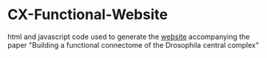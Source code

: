 # CX-Functional-Website

html and javascript code used to generate the [website](https://romainfr.github.io/CX-Functional-Website/) accompanying the paper "Building a functional connectome of the Drosophila central complex"
